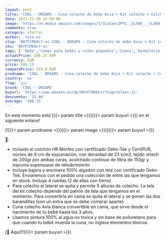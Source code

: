 ```yaml
---
layout: post
title: 'COOL · DREAMS - Cuna colecho de bebe Axia + Kit colecho + Colchón HR + 4 ruedas'
date: 2021-12-30 15:56:00
image: 'https://m.media-amazon.com/images/I/31aSanc2PTL._SL500_._SL400_.jpg'
comments: true
category: ofertas
author: 'tole.es'
slug: 'B07FCM68LY-es COOL · DREAMS - Cuna colecho de bebe Axia + Kit colecho +...'
sku: 'B07FCM68LY-es'
tags: [ 'Bebé','Camas para bebés y niños pequeños','Cunas','Dormitorio','Muebles para bebé','bebe','cool · dreams', ]
actualPrice: 186.15 EUR
currency: EUR
price: 186.15
comparePrice: 219.0 EUR
prodname: 'COOL · DREAMS - Cuna colecho de bebe Axia + Kit colecho + Colchón HR + 4 ruedas'
country: 'es'
flag: '🇪🇸'
brand: 'COOL · DREAMS'
buyurl: 'https://www.amazon.es/dp/B07FCM68LY/?tag=tolees-21'
descuento: '15.00'
average: '186.15'
---
```


En este momento está [{{< param title >}}]({{< param buyurl >}}) en el siguiente enlace!

[![{{< param prodname >}}]({{< param image >}})]({{< param buyurl >}})

🔎:

- Incluido el colchón HR Morfeo con certificado Oeko-Tek y CertiPUR, núcleo de 9 cm de espumación, con densidad de 23 k/m3, tejido strech de 200gr por ambas caras, acolchado continuo de fibra de 150gr y espuma supersuave de rebubrimiento
- Incluye bajera y encimera 100% algodón con tela con certificado Oeko-Tek. Enviaremos con el pedido una colección de entre las que tengamos en stock. Incluye 4 ruedas (2 de ellas con freno).
- Para colecho el lateral se quita y permite 5 alturas de colecho. La tela del kit colecho depende del patrón de tela que tengamos en el momento. Para convertirla en cama se quita el lateral y se ponen las dos barandillas (son un extra que se debe comprar aparte)
- Cuna colecho Axia blanca convertible en cama, que sirve desde el nacimiento de tú bebé hasta los 3 años.
- Usamos pintura 100% al agua no tóxica y sin base de poliuretano para que cuando tu bebé muerda la cuna, no ingiera elementos tóxicos.

[🛒 Aquí!!!]({{< param buyurl >}})

